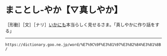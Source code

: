 # まことし‐やか【▽真しやか】

［形動］［文］［ナリ］[いかにも](いかにも（如何にも）)本当らしく見せるさま。「真しやかに作り話をする」

---
`https://dictionary.goo.ne.jp/word/%E7%9C%9F%E3%81%97%E3%82%84%E3%81%8B/`